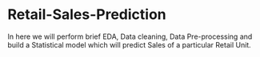 # Retail-Sales-Prediction
In here we will perform brief EDA, Data cleaning, Data Pre-processing and build a Statistical model which will predict Sales of a particular Retail Unit. 
